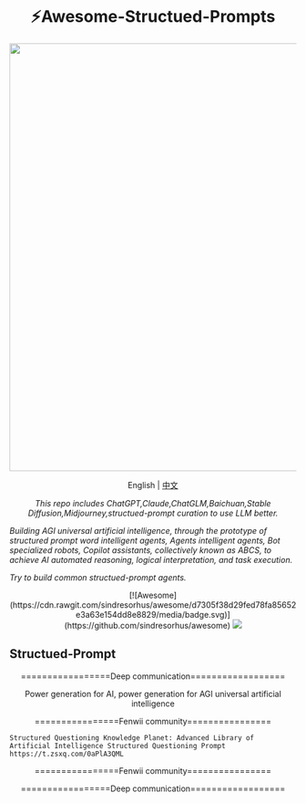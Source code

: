 <h1 align="center">
⚡️Awesome-Structued-Prompts
</h1>
<p align="center">
  <a href="https://github.com/fenwii/LibraryBookSearchEnginePro">
    <img src="images/LibraryBookSearchEngine.gif" width="750px">
  </a>
</p>
<p align="center">
    English | <a href="./README.md">中文</a>
</p>
<p align="center">
    <em>
This repo includes ChatGPT,Claude,ChatGLM,Baichuan,Stable Diffusion,Midjourney,structued-prompt curation to use LLM better.


Building AGI universal artificial intelligence, through the prototype of structured prompt word intelligent agents, Agents intelligent agents, Bot specialized robots, Copilot assistants, collectively known as ABCS, to achieve AI automated reasoning, logical interpretation, and task execution.

Try to build common structued-prompt agents.
</em>
</p>
<p align="center">
[![Awesome](https://cdn.rawgit.com/sindresorhus/awesome/d7305f38d29fed78fa85652e3a63e154dd8e8829/media/badge.svg)](https://github.com/sindresorhus/awesome)
<a href="https://github.com/fenwii/LibraryBookSearchEnginePro"><img src="https://img.shields.io/github/downloads/fenwii/awesome-structued-prompts/total"></a>
</p>

##  Structued-Prompt

<p align="center">
=================Deep communication==================
</p>

<p align="center">
      Power generation for AI, power generation for AGI universal artificial intelligence
</p>

<p align="center">
================Fenwii community================
</p>

<p align="center">

	Structured Questioning Knowledge Planet: Advanced Library of Artificial Intelligence Structured Questioning Prompt https://t.zsxq.com/0aPlA3QML

</p>  
</p>  
<p align="center">
================Fenwii community================
</p>
<p align="center">
=================Deep communication==================
</p>
